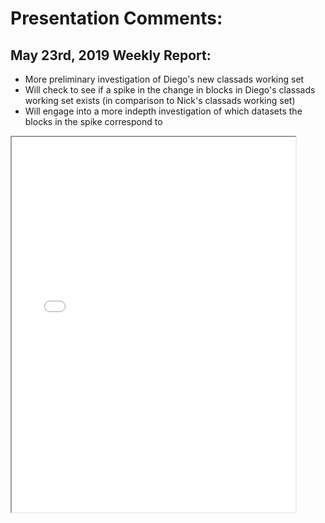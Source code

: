 # Presentation Comments:

May 23rd, 2019 Weekly Report:
-----------------------------
- More preliminary investigation of Diego's new classads working set
- Will check to see if a spike in the change in blocks in Diego's classads 
  working set exists (in comparison to Nick's classads working set)
- Will engage into a more indepth investigation of which datasets the blocks
  in the spike correspond to
<iframe src="20190523.pdf" name="iframe_a" height="600px" width="90%"></iframe>

